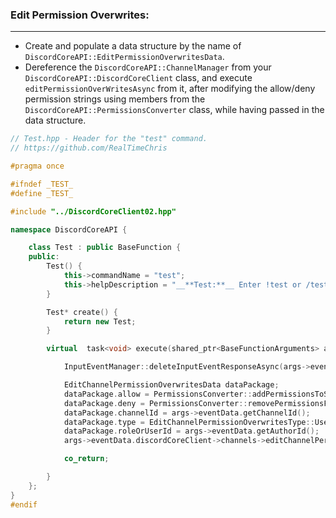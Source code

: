 ### **Edit Permission Overwrites:**
---
- Create and populate a data structure by the name of `DiscordCoreAPI::EditPermissionOverwritesData`.
- Dereference the `DiscordCoreAPI::ChannelManager` from your `DiscordCoreAPI::DiscordCoreClient` class, and execute `editPermissionOverWritesAsync` from it, after modifying the allow/deny permission strings using members from the `DiscordCoreAPI::PermissionsConverter` class, while having passed in the data structure.
```cpp
// Test.hpp - Header for the "test" command.
// https://github.com/RealTimeChris

#pragma once

#ifndef _TEST_
#define _TEST_

#include "../DiscordCoreClient02.hpp"

namespace DiscordCoreAPI {

	class Test : public BaseFunction {
	public:
		Test() {
			this->commandName = "test";
			this->helpDescription = "__**Test:**__ Enter !test or /test to run this command!";
		}

		Test* create() {
			return new Test;
		}

		virtual  task<void> execute(shared_ptr<BaseFunctionArguments> args) {

			InputEventManager::deleteInputEventResponseAsync(args->eventData);

			EditChannelPermissionOverwritesData dataPackage;
			dataPackage.allow = PermissionsConverter::addPermissionsToString(dataPackage.allow, vector<Permissions>{Permissions::ADD_REACTIONS, Permissions::MANAGE_MESSAGES});
			dataPackage.deny = PermissionsConverter::removePermissionsFromString(dataPackage.deny, vector<Permissions>{Permissions::ATTACH_FILES, Permissions::EMBED_LINKS});
			dataPackage.channelId = args->eventData.getChannelId();
			dataPackage.type = EditChannelPermissionOverwritesType::User;
			dataPackage.roleOrUserId = args->eventData.getAuthorId();
			args->eventData.discordCoreClient->channels->editChannelPermissionOverwritesAsync(dataPackage).get();

			co_return;

		}
	};
}
#endif
```
